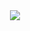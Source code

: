 <div align = "center"> 
  <img src = "https://1.bp.blogspot.com/-4L0JttxVpZk/Wn2PiQbEESI/AAAAAAAABSY/DfxJCY_1HBUGWUs42Sp7Xm0XpkeBx4P-wCPcBGAYYCw/s1600/uri.png">
  </div>
